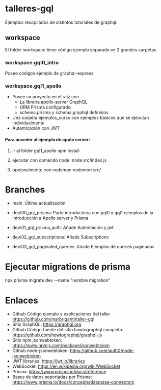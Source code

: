 # talleres-gql

Ejemplos recopilados de distintos tutoriales de graphql.

## workspace

El folder workspace tiene código ejemplo separado en 2 grandes carpetas

### workspace.gql0_intro

Posee códigos ejemplo de graphql-express

### workspace.gql1_apollo

- Posee un proyecto en el raíz con
  - La librería apollo-server GraphQL
  - ORM Prisma configurado
  - schema.prisma y schema.graphql definidos
- Una carpeta ejemplos_curso con ejemplos básicos que se ejecutan individualmente
- Autenticación con JWT

#### Para acceder al ejemplo de apolo server:

1. ir al folder gql1_apollo
   npm install

2. ejecutar con comando node:
   node src/index.js

3. opcionalmente con nodemon
   nodemon src/

# Branches

- main: Última actualización

- dev/00_gql_prisma: Parte introductoria con gql0 y gql1 ejemplos de la introducción a Apollo server y Prisma

- dev/01_gql_prisma_auth: Añade Autentiación y jwt

- dev/02_gql_subscriptions: Añade Subscriptions

- dev/03_gql_paginated_queries: Añade Ejemplos de queries paginadas

# Ejecutar migrations de prisma

npx prisma migrate dev --name "nombre migration"

# Enlaces

- Github Código ejemplo y explicaciones del taller https://github.com/marbriganti/taller-gql
- Sitio GraphQL: https://graphql.org
- Github Código fuente del sitio howtographql completo: https://github.com/howtographql/graphql-js
- Sitio npm jsonwebtoken: https://www.npmjs.com/package/jsonwebtoken
- Github node-jsonwebtoken: https://github.com/auth0/node-jsonwebtoken
- JWT libraries: https://jwt.io/libraries
- WebSocket: https://en.wikipedia.org/wiki/WebSocket
- Prisma: https://www.prisma.io/docs/reference
- Bases de datos soportadas por Prisma: https://www.prisma.io/docs/concepts/database-connectors
